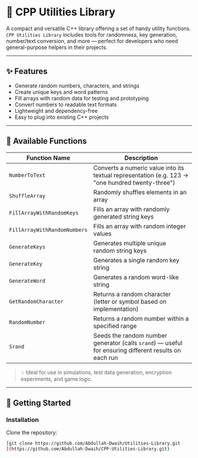 # 🧰 CPP Utilities Library

A compact and versatile C++ library offering a set of handy utility functions.  
`CPP Utilities Library` includes tools for randomness, key generation, number/text conversion, and more — perfect for developers who need general-purpose helpers in their projects.


---

## ✨ Features

- Generate random numbers, characters, and strings
- Create unique keys and word patterns
- Fill arrays with random data for testing and prototyping
- Convert numbers to readable text formats
- Lightweight and dependency-free
- Easy to plug into existing C++ projects

---

## 🧩 Available Functions

| Function Name              | Description |
|---------------------------|-------------|
| `NumberToText`            | Converts a numeric value into its textual representation (e.g. 123 → "one hundred twenty-three") |
| `ShuffleArray`            | Randomly shuffles elements in an array |
| `FillArrayWithRandomKeys` | Fills an array with randomly generated string keys |
| `FillArrayWithRandomNumbers` | Fills an array with random integer values |
| `GenerateKeys`            | Generates multiple unique random string keys |
| `GenerateKey`             | Generates a single random key string |
| `GenerateWord`            | Generates a random word-like string |
| `GetRandomCharacter`      | Returns a random character (letter or symbol based on implementation) |
| `RandomNumber`            | Returns a random number within a specified range |
| `Srand`                   | Seeds the random number generator (calls `srand`) — useful for ensuring different results on each run |

> 💡 Ideal for use in simulations, test data generation, encryption experiments, and game logic.

---

## 🚀 Getting Started

### Installation

Clone the repository:

```bash
[git clone https://github.com/Abdullah-Dwaih/Utilities-Library.git
](https://github.com/Abdullah-Dwaih/CPP-Utilities-Library.git)

